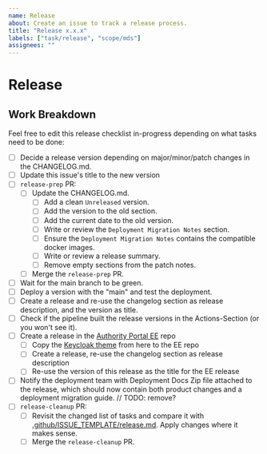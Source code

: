 ```yaml
---
name: Release
about: Create an issue to track a release process.
title: "Release x.x.x"
labels: ["task/release", "scope/mds"]
assignees: ""
---
```


# Release

## Work Breakdown

Feel free to edit this release checklist in-progress depending on what tasks need to be done:

- [ ] Decide a release version depending on major/minor/patch changes in the CHANGELOG.md.
- [ ] Update this issue's title to the new version
- [ ] `release-prep` PR:
    - [ ] Update the CHANGELOG.md.
        - [ ] Add a clean `Unreleased` version.
        - [ ] Add the version to the old section.
        - [ ] Add the current date to the old version.
        - [ ] Write or review the `Deployment Migration Notes` section.
        - [ ] Ensure the `Deployment Migration Notes` contains the compatible docker images.
        - [ ] Write or review a release summary.
        - [ ] Remove empty sections from the patch notes.
    - [ ] Merge the `release-prep` PR.
- [ ] Wait for the main branch to be green.
- [ ] Deploy a version with the "main" and test the deployment.
- [ ] Create a release and re-use the changelog section as release description, and the version as title.
- [ ] Check if the pipeline built the release versions in the Actions-Section (or you won't see it).
- [ ] Create a release in the [Authority Portal EE](https://github.com/sovity/authority-portal-ee) repo
  - [ ] Copy the [Keycloak theme](../../authority-portal-keycloak) from here to the EE repo
  - [ ] Create a release, re-use the changelog section as release description
  - [ ] Re-use the version of this release as the title for the EE release
- [ ] Notify the deployment team with Deployment Docs Zip file attached to the release, which should now contain both product changes and a deployment migration guide. // TODO: remove?
- [ ] `release-cleanup` PR:
    - [ ] Revisit the changed list of tasks and compare it
      with [.github/ISSUE_TEMPLATE/release.md](https://github.com/sovity/authority-portal/blob/main/.github/ISSUE_TEMPLATE/release.md).
      Apply changes where it makes sense.
    - [ ] Merge the `release-cleanup` PR.